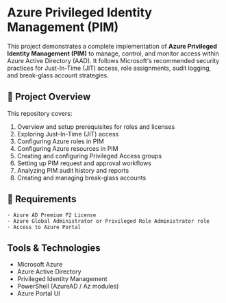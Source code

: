 # Azure Privileged Identity Management (PIM) 

This project demonstrates a complete implementation of **Azure Privileged Identity Management (PIM)** to manage, control, and monitor access within Azure Active Directory (AAD). It follows Microsoft's recommended security practices for Just-In-Time (JIT) access, role assignments, audit logging, and break-glass account strategies.


## 🚀 Project Overview

This repository covers:

1. Overview and setup prerequisites for roles and licenses
2. Exploring Just-In-Time (JIT) access
3. Configuring Azure roles in PIM
4. Configuring Azure resources in PIM
5. Creating and configuring Privileged Access groups
6. Setting up PIM request and approval workflows
7. Analyzing PIM audit history and reports
8. Creating and managing break-glass accounts




## 🧾 Requirements
```
· Azure AD Premium P2 License
· Azure Global Administrator or Privileged Role Administrator role
· Access to Azure Portal
```

##  Tools & Technologies
- Microsoft Azure
- Azure Active Directory
- Privileged Identity Management
- PowerShell (AzureAD / Az modules)
- Azure Portal UI

<!-- 
 ## 🧠 Learnings
- This project helps build hands-on knowledge of:
- Role-based access control (RBAC)
- Conditional access policies
- Secure privilege escalation via JIT
- Audit and governance through PIM reports
-->

